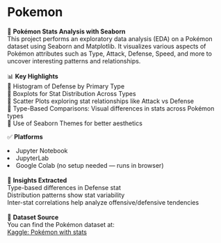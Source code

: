 # Pokemon
🧬 <b>Pokémon Stats Analysis with Seaborn</b><br>
This project performs an exploratory data analysis (EDA) on a Pokémon dataset using Seaborn and Matplotlib. It visualizes various aspects of Pokémon attributes such as Type, Attack, Defense, Speed, and more to uncover interesting patterns and relationships.
<br><br>
📊 <b>Key Highlights</b><br>
📌 Histogram of Defense by Primary Type<br>
📌 Boxplots for Stat Distribution Across Types<br>
📌 Scatter Plots exploring stat relationships like Attack vs Defense<br>
📌 Type-Based Comparisons: Visual differences in stats across Pokémon types<br>
📌 Use of Seaborn Themes for better aesthetics<br>

✅ <b>Platforms</b><br>
<li>Jupyter Notebook</li>
<li>JupyterLab</li>
<li>Google Colab (no setup needed — runs in browser)</li>
<br>
🧠 <b>Insights Extracted</b><br>
Type-based differences in Defense stat<br>
Distribution patterns show stat variability<br>
Inter-stat correlations help analyze offensive/defensive tendencies<br>
<br>
📂 <b>Dataset Source</b><br>
You can find the Pokémon dataset at:<br>
<a href>Kaggle: Pokémon with stats<a>
